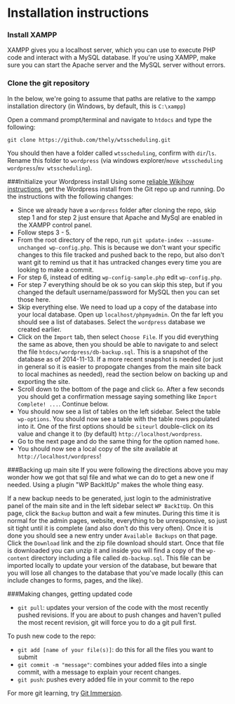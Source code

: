 # Installation instructions

### Install XAMPP
XAMPP gives you a localhost server, which you can use to execute PHP code and interact with a MySQL database. If you're using XAMPP, make sure you can start the Apache server and the MySQL server without errors.

### Clone the git repository
In the below, we're going to assume that paths are relative to the xampp installation directory (in Windows, by default, this is `C:\xampp`)

Open a command prompt/terminal and navigate to `htdocs` and type the following:

	git clone https://github.com/thely/wtsscheduling.git

You should then have a folder called `wtsscheduling`, confirm with `dir`/`ls`. Rename this folder to `wordpress` (via windows explorer/`move wtsscheduling wordpress`/`mv wtsscheduling`).

###Initialize your Wordpress install
Using some [reliable Wikihow instructions](http://www.wikihow.com/Install-Wordpress-on-XAMPP), get the Wordpress install from the Git repo up and running. Do the instructions with the following changes:

* Since we already have a `wordpress` folder after cloning the repo, skip step 1 and for step 2 just ensure that Apache and MySql are enabled in the XAMPP control panel.
* Follow steps 3 - 5.
* From the root directory of the repo, run `git update-index --assume-unchanged wp-config.php`. This is because we don't want your specific changes to this file tracked and pushed back to the repo, but also don't want git to remind us that it has untracked changes every time you are looking to make a commit.
* For step 6, instead of editing `wp-config-sample.php` edit `wp-config.php`.
* For step 7 everything should be ok so you can skip this step, but if you changed the default username/password for MySQL then you can set those here.
* Skip everything else. We need to load up a copy of the database into your local database. Open up `localhost/phpmyadmin`. On the far left you should see a list of databases. Select the `wordpress` database we created earlier.
* Click on the `Import` tab, then select `Choose File`. If you did everything the same as above, then you should be able to navigate to and select the file `htdocs/wordpress/db-backup.sql`. This is a snapshot of the database as of 2014-11-13. If a more recent snapshot is needed (or just in general so it is easier to propogate changes from the main site back to local machines as needed), read the section below on backing up and exporting the site.
* Scroll down to the bottom of the page and click `Go`. After a few seconds you should get a confirmation message saying something like `Import Complete! ...`. Continue below.
* You should now see a list of tables on the left sidebar. Select the table `wp-options`. You should now see a table with the table rows populated into it. One of the first options should be `siteurl` double-click on its value and change it to (by default) `http://localhost/wordpress`.
* Go to the next page and do the same thing for the option named `home`.
* You should now see a local copy of the site available at `http://localhost/wordpress`!

###Backing up main site
If you were following the directions above you may wonder how we got that sql file and what we can do to get a new one if needed. Using a plugin "WP BackItUp" makes the whole thing easy.

If a new backup needs to be generated, just login to the administrative panel of the main site and in the left sidebar select `WP BackItUp`. On this page, click the `Backup` button and wait a few minutes. During this time it is normal for the admin pages, website, everything to be unresponsive, so just sit tight until it is complete (and also don't do this very often). Once it is done you should see a new entry under `Available Backups` on that page. Click the `Download` link and the zip file download should start. Once that file is downloaded you can unzip it and inside you will find a copy of the `wp-content` directory including a file called `db-backup.sql`. This file can be imported locally to update your version of the database, but beware that you will lose all changes to the database that you've made locally (this can include changes to forms, pages, and the like).

###Making changes, getting updated code
- `git pull`: updates your version of the code with the most recently pushed revisions. If you are about to push changes and haven't pulled the most recent revision, git will force you to do a git pull first.

To push new code to the repo:
- `git add [name of your file(s)]`: do this for all the files you want to submit
- `git commit -m "message"`: combines your added files into a single commit, with a message to explain your recent changes.
- `git push`: pushes every added file in your commit to the repo

For more git learning, try [Git Immersion](http://gitimmersion.com/).
